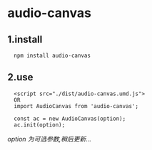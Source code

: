 # audio-canvas 

## 1.install

```
  npm install audio-canvas
```

## 2.use

```
  <script src="./dist/audio-canvas.umd.js">
  OR
  import AudioCanvas from 'audio-canvas';
  
  const ac = new AudioCanvas(option);
  ac.init(option);
```

*option 为可选参数,稍后更新...*


